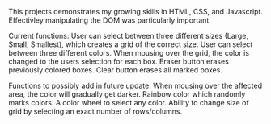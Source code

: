 This projects demonstrates my growing skills in HTML, CSS, and Javascript.
Effectivley manipulating the DOM was particularly important.

Current functions:
User can select between three different sizes (Large, Small, Smallest), which creates a grid of the correct size.
User can select between three different colors.
When mousing over the grid, the color is changed to the users selection for each box.
Eraser button erases previously colored boxes.
Clear button erases all marked boxes.

Functions to possibly add in future update: 
When mousing over the affected area, the color will gradually get darker.
Rainbow color which randomly marks colors.
A color wheel to select any color.
Ability to change size of grid by selecting an exact number of rows/columns.